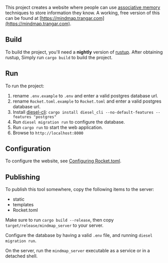 This project creates a website where people can use [associative memory](https://en.wikipedia.org/wiki/Associative_memory_(psychology)) techniques to store information they know.
A working, free version of this can be found at [https://mindmap.trangar.com](https://mindmap.trangar.com).

## Build

To build the project, you'll need a **nightly** version of [rustup](https://rustup.rs).
After obtaining rustup, Simply run `cargo build` to build the project.

## Run

To run the project:
1. rename `.env.example` to `.env` and enter a valid postgres database url.
2. rename `Rocket.toml.example` to `Rocket.toml` and enter a valid postgres database url.
3. Install [diesel-cli](https://github.com/diesel-rs/diesel/tree/master/diesel_cli): `cargo install diesel_cli --no-default-features --features "postgres"`
4. Run `diesel migration run` to configure the database.
5. Run `cargo run` to start the web application.
6. Browse to `http://localhost:8000`

## Configuration

To configure the website, see [Configuring Rocket.toml](https://rocket.rs/guide/configuration/#rockettoml).

## Publishing

To publish this tool somewhere, copy the following items to the server:
- static
- templates
- Rocket.toml

Make sure to run `cargo build --release`, then copy `target/release/mindmap_server` to your server.

Configure the database by having a valid `.env` file, and running `diesel migration run`.

On the server, run the `mindmap_server` executable as a service or in a detached shell. 

